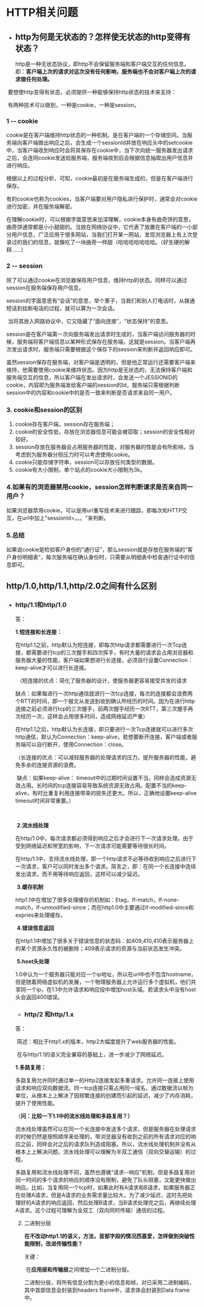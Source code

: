 # HTTP相关问题

- ## http为何是无状态的？怎样使无状态的http变得有状态？

  ​      http是一种无状态协议，即http不会保留服务端和客户端交互的任何信息。即：**客户端上次的请求对这次没有任何影响，服务端也不会对客户端上次的请求做任何处理。**

​             要想使http变得有状态，必须提供一种能够保持http状态的技术来支持：

​             有两种技术可以做到，一种是cookie，一种是session。

###     1 -- cookie

​             cookie是在客户端维持http状态的一种机制。是在客户端的一个存储空间。当服务端向客户端做出响应之后，会生成一个sessionId并放在响应头中的setcookie中，当客户端收到响应时会将其保存在cookie中，当下次向统一服务器发出请求之后，会连同cookie发送给服务端，服务端收到后会根据信息抽取出用户信息并进行响应。

​            根据以上的过程分析，可知，cookie最初是在服务端生成的，但是在客户端进行保存。

​            有的cookie也称为cookies，当客户端要对用户隐私进行保护时，通常会对cookie进行加密，并在服务端解密。

​          在理解cookie时，可以根据字面意思来加深理解，cookie本身有曲奇饼的意思，曲奇饼通常都是小小甜甜的。当放在网络协议中，它代表了放置在客户端的一小部分用户信息，广泛应用于很多网站，当我们打开某一网站，发现浏览器上有上次登录过的我们的信息，就像吃了一块曲奇一样甜（哈哈哈哈哈哈哈。（好生硬的解释……）

###     2 -- session

​        除了可以通过cookie在浏览器保存用户信息，维持http的状态。同样可以通过session在服务端保存用户信息。

​        session的字面意思有“会话”的意思，举个栗子，当我们和别人打电话时，从拨通短话到挂断电话的过程，就可以算为一次会话。

​        当将其放入网路协议中，它又隐藏了“面向连接”，“状态保持”的意思。

​        session是在客户端第一次向服务端发出请求时生成的，当客户端访问服务器的时候，服务端将客户端信息以某种形式保存在服务端，这就是session。当客户端再次发出请求时，服务端只需要根据这个保存下的session来判断并返回响应即可。

​       虽然session保存在服务端，对客户端是透明的，但是他正常运行还需要客户端来维持，他需要使用cookie来维持状态。因为http是无状态的，无法保持客户端和服务端交互的信息，所以客户端在发出请求时，会发送一个JESSIONID的cookie，内容即为服务端发给客户端的session的Id，服务端只需根据判断session中的内容和cookie中的是否一致来判断是否请求来自同一用户。

###    3. cookie和session的区别

1.  cookie存在客户端，session存在服务端；
2.  cookie的安全性低，存放在浏览器信息可能会被窃取；session的安全性相对较好。
3.  session存放在服务器会占用服务器的性能，对服务器的性能会有所影响，当考虑到为服务器分担压力时可以考虑使用cookie。
4. cookie只能存储字符串，session可以存放任何类型的数据。
5. cookie有大小限制，单个站点的cookie大小限制为3k。

###    4.如果有的浏览器禁用cookie，session怎样判断请求是否来自同一用户？

​    如果浏览器禁用cookie，可以是用url重写技术来进行跟踪，即每次和HTTP交互，在url中加上"sessionId=。。。"来判断。

###    5.总结

​      如果说cookie是检验客户身份的“通行证”，那么session就是存放在服务端的“客户身份明细表”，每次服务端在确认身份时，只需要从明细表中检查通行证中的信息即可。



## http/1.0,http/1.1,http/2.0之间有什么区别

- ### http/1.1和http/1.0

  答：

  **1.短连接和长连接：**

  ​       在http1.1之前，http默认为短连接，即每次http请求都需要进行一次Tcp连接，都需要进行tcp的三次握手和四次挥手，有时大量的请求会占用浏览器和服务器大量的性能，客户端如果想进行长连接，必须自行设置Connection：keep-alive才可以进行长连接。

  ​    （短连接的优点：简化了服务器的设计，使服务器更容易接受并发的请求

  ​        缺点：如果每进行一次http通信就进行一次tcp连接，每次的连接都会浪费两个RTT的时间，即一个报文从发送到收到确认所经历的时间。因为在进行http连接之前必须进行tcp的三次握手，前两次握手经历一次RTT，第三次握手再次经历一次，这样会占用很多时间，造成网络延迟严重）

  ​      在http1.1之后，http默认为长连接，即只要进行一次Tcp连接就可以进行多次http通信，默认为Connection：keep-alive，若想要断开连接，客户端或者服务端可以自行断开，使用Connection：close。

  ​      （长连接的优点：可以减轻服务器的处理请求的压力，提升服务器的性能，避免多余的连接资源的浪费。

  ​          缺点：如果keep-alive： timeout中的过期时间设置不当，同样会造成资源无效占用。长时间的tcp连接容易导致系统资源无效占用。配置不当的keep-alive，有时比重复利用连接带来的损失还更大。所以，正确地设置keep-alive timeout时间非常重要。）

  ​          

  ​    **2.流水线处理**

  ​        在http/1.0中，每次请求都必须得到响应之后才会进行下一次请求处理。由于受到网络延迟和带宽的影响，下一次请求可能需要等待很长时间。

  ​       在http/1.1中，支持流水线处理，即一个http请求不必等待收到响应之后进行下一次请求，客户可以同时发出多个请求。简言之，即：在同一个长连接中连续发出请求，而不用等待响应返回，这样可以减少延迟。

  ​    **3.缓存机制**

  ​         http1.1中在增加了很多处理缓存的机制如：Etag，If-match，If-none-match，If-unmodified-since；而在http1.0中主要通过if-modified-since和expries来处理缓存。

  ​     **4.错误信息返回**

  ​         在http1.1中增加了很多关于错误信息的状态码：如409,410,410表示服务器上的某个资源永久性的被删除；409表示请求的资源与当前状态发生冲突。

  ​      **5.host头处理**

  ​          1.0中认为一个服务器只能对应一个ip地址，所以在url中也不包含hostname，但是随着网络虚拟机的发展，一个物理服务器上允许运行多个虚拟机，他们共享同一个ip，在1.1中允许请求和响应投中增加host头域。若请求头中没有host头会返回400错误。

  

  - ### http/2 和http/1.x

  答：

  ​     简述：相比于http1.x的版本，http2大幅度提升了web服务器的性能。

  ​                 在与http/1.1的语义完全兼容的基础上，进一步减少了网络延迟。

  **1.多路复用：**

  ​           多路复用允许同时通过单一的Http2连接发起多重请求。允许同一连接上使用请求和响应双向数据流。同一tcp连接只需占用同一域名，通过数据流以帧为单位，从根本上上解决了因频繁连接的创建而引起的延迟，减少了内存消耗，提升了使用性能。  

     （**问：比较一下1.1中的流水线处理和多路复用？）**

  ​      流水线处理虽然可以在同一个长连接中发送多个请求，但是服务器在处理请求的时候仍然是按照顺序来处理的，带浏览器没有收到之前的所有请求对应的响应之前，同样会对之后的请求队列造成阻塞。所以，流水线处理机制并没有从根本上上解决问题。流水线处理可以理解为半双工通信（双向交替运输）的过程。

  ​      多路复用和流水线处理不同，虽然也遵循“请求--响应”机制，但是多路复用对同一时间的多个请求的响应的顺序没有限制，避免了队头阻塞，又能更快做出响应。比如，当复用同一个tcp时，如果此时有A请求和B请求，如果服务器正在处理A请求，但是A请求的业务需求量比较大，为了减少延迟，这时先把处理好的A请求的响应返回，然后处理B请求，当B请求处理完之后，再继续处理A请求。这个过程可理解为全双工（双向同时传输）通信的过程。      

  2. 二进制分层

       **在不改动http1.1的语义，方法，首部字段的情况西喜爱，怎样做到突破性能限制，改进传输性能？**

     关键：

     ​       在**应用层和传输层**之间增加一个二进制分层。

     ​       二进制分层，将所有信息分割为更小的信息和帧，对已采用二进制编码，其中首部信息会封装到headers frame中，请求体会封装到Data frame中。